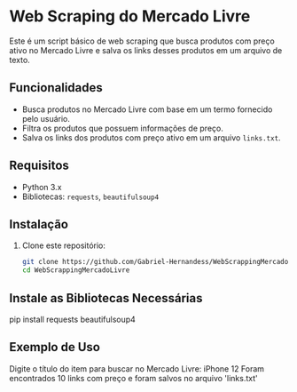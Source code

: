 # Web Scraping do Mercado Livre

Este é um script básico de web scraping que busca produtos com preço ativo no Mercado Livre e salva os links desses produtos em um arquivo de texto.

## Funcionalidades

- Busca produtos no Mercado Livre com base em um termo fornecido pelo usuário.
- Filtra os produtos que possuem informações de preço.
- Salva os links dos produtos com preço ativo em um arquivo `links.txt`.

## Requisitos

- Python 3.x
- Bibliotecas: `requests`, `beautifulsoup4`

## Instalação

1. Clone este repositório:

   ```bash
   git clone https://github.com/Gabriel-Hernandess/WebScrappingMercadoLivre.git
   cd WebScrappingMercadoLivre

## Instale as Bibliotecas Necessárias
pip install requests beautifulsoup4

## Exemplo de Uso
Digite o título do item para buscar no Mercado Livre: iPhone 12
Foram encontrados 10 links com preço e foram salvos no arquivo 'links.txt'
